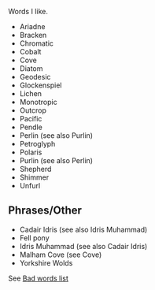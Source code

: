 Words I like.

* Ariadne
* Bracken
* Chromatic
* Cobalt
* Cove
* Diatom
* Geodesic
* Glockenspiel
* Lichen
* Monotropic
* Outcrop
* Pacific
* Pendle
* Perlin (see also Purlin)
* Petroglyph
* Polaris
* Purlin (see also Perlin)
* Shepherd
* Shimmer
* Unfurl

## Phrases/Other

* Cadair Idris (see also Idris Muhammad)
* Fell pony
* Idris Muhammad (see also Cadair Idris)
* Malham Cove (see Cove)
* Yorkshire Wolds

See [Bad words list](Bad%20words%20list.md)

